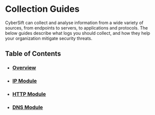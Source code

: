 # Collection Guides

CyberSift can collect and analyse information from a wide variety of sources, from endpoints to servers, to applications and protocols. The below guides describe what logs you should collect, and how they help your organization mitigate security threats.

## Table of Contents

- ### [Overview](#)

- ### [IP Module](#)

- ### [HTTP Module](#)

- ### [DNS Module](#)
